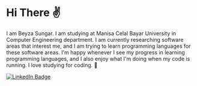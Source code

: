 # Hi There :v:	 
I am Beyza Sungar. I am studying at Manisa Celal Bayar University in Computer Engineering department. I am currently researching software areas that interest me, and I am 
trying to learn programming languages for these software areas. I'm happy whenever I see my progress in learning programming languages, and I also enjoy what I'm doing when my code is running. I love studying for coding. :sparkling_heart:

<div id="badges">
  <a href="https://www.linkedin.com/in/beyza-sungar-101853249/">
    <img src="https://img.shields.io/badge/LinkedIn-blue?style=for-the-badge&logo=linkedin&logoColor=white" alt="LinkedIn Badge"/>
  </a>
